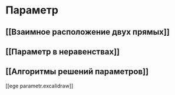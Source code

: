 # Параметр

## [[Взаимное расположение двух прямых]]

## [[Параметр в неравенствах]]

## [[Алгоритмы решений параметров]]

[[ege parametr.excalidraw]]